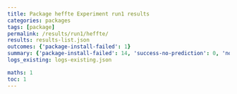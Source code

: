 ```yaml
---
title: Package heffte Experiment run1 results
categories: packages
tags: [package]
permalink: /results/run1/heffte/
results: results-list.json
outcomes: {'package-install-failed': 1}
summary: {'package-install-failed': 14, 'success-no-prediction': 0, 'no-results-generated': 0, 'results-generated': 14, 'total-runs': 14}
logs_existing: logs-existing.json

maths: 1
toc: 1
---
```

